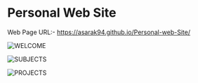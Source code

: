 # Personal Web Site

Web Page URL:- https://asarak94.github.io/Personal-web-Site/




![WELCOME](https://github.com/Asarak94/Personal-web-Site/assets/121646424/c53672e9-a244-49e9-bb1e-020ef5f7cd70)

![SUBJECTS](https://github.com/Asarak94/Personal-web-Site/assets/121646424/85be981f-b3e2-40f8-a42d-eb8553bc3d1b)

![PROJECTS](https://github.com/Asarak94/Personal-web-Site/assets/121646424/a6913bc6-6f13-4289-9256-8fa3b8009107)
